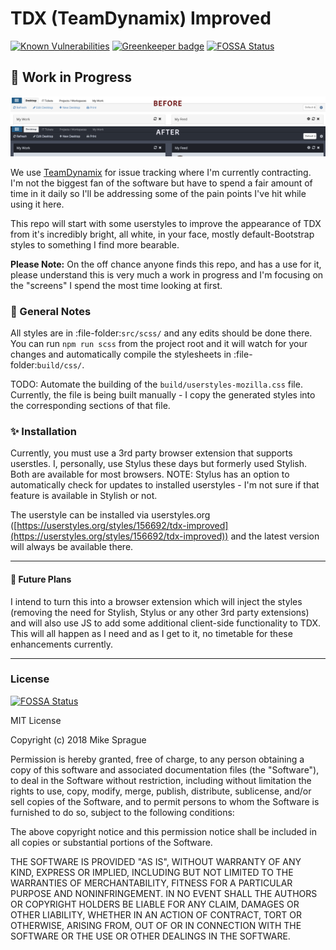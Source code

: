# TDX (TeamDynamix) Improved

[![Known Vulnerabilities](https://snyk.io/test/github/mikesprague/tdx-improved/badge.svg?targetFile=package.json)](https://snyk.io/test/github/mikesprague/tdx-improved?targetFile=package.json)
[![Greenkeeper badge](https://badges.greenkeeper.io/mikesprague/tdx-improved.svg)](https://greenkeeper.io/)
[![FOSSA Status](https://app.fossa.com/api/projects/git%2Bgithub.com%2Fmikesprague%2Ftdx-improved.svg?type=shield)](https://app.fossa.com/projects/git%2Bgithub.com%2Fmikesprague%2Ftdx-improved?ref=badge_shield)

## :construction: Work in Progress

![TDX Improved Colors](tdx-improved.png)

We use [TeamDynamix](https://www.teamdynamix.com) for issue tracking where I'm currently contracting.
I'm not the biggest fan of the software but have to spend a fair amount of time in it daily so I'll be
addressing some of the pain points I've hit while using it here.

This repo will start with some userstyles to improve the appearance of TDX from it's incredibly bright,
all white, in your face, mostly default-Bootstrap styles to something I find more bearable.

**Please Note:** On the off chance anyone finds this repo, and has a use for it, please understand
this is very much a work in progress and I'm focusing on the "screens" I spend the most time looking
at first.

### :memo: General Notes

All styles are in :file-folder:`src/scss/` and any edits should be done there. You can run
`npm run scss` from the project root and it will watch for your changes and automatically compile
the stylesheets in :file-folder:`build/css/`.

TODO: Automate the building of the `build/userstyles-mozilla.css` file. Currently, the file is
being built manually - I copy the generated styles into the corresponding sections of that file.

### :sparkles: Installation

Currently, you must use a 3rd party browser extension that supports userstles. I, personally, use
Stylus these days but formerly used Stylish. Both are available for most browsers. NOTE: Stylus has
an option to automatically check for updates to installed userstyles - I'm not sure if that feature
is available in Stylish or not.

The userstyle can be installed via userstyles.org ([https://userstyles.org/styles/156692/tdx-improved](https://userstyles.org/styles/156692/tdx-improved))
and the latest version will always be available there.

---

#### :calendar: Future Plans

I intend to turn this into a browser extension which will inject the styles (removing the need for
Stylish, Stylus or any other 3rd party extensions) and will also use JS to add some additional
client-side functionality to TDX. This will all happen as I need and as I get to it, no timetable
for these enhancements currently.

---

### License

[![FOSSA Status](https://app.fossa.com/api/projects/git%2Bgithub.com%2Fmikesprague%2Ftdx-improved.svg?type=large)](https://app.fossa.com/projects/git%2Bgithub.com%2Fmikesprague%2Ftdx-improved?ref=badge_large)

MIT License

Copyright (c) 2018 Mike Sprague

Permission is hereby granted, free of charge, to any person obtaining a copy
of this software and associated documentation files (the "Software"), to deal
in the Software without restriction, including without limitation the rights
to use, copy, modify, merge, publish, distribute, sublicense, and/or sell
copies of the Software, and to permit persons to whom the Software is
furnished to do so, subject to the following conditions:

The above copyright notice and this permission notice shall be included in all
copies or substantial portions of the Software.

THE SOFTWARE IS PROVIDED "AS IS", WITHOUT WARRANTY OF ANY KIND, EXPRESS OR
IMPLIED, INCLUDING BUT NOT LIMITED TO THE WARRANTIES OF MERCHANTABILITY,
FITNESS FOR A PARTICULAR PURPOSE AND NONINFRINGEMENT. IN NO EVENT SHALL THE
AUTHORS OR COPYRIGHT HOLDERS BE LIABLE FOR ANY CLAIM, DAMAGES OR OTHER
LIABILITY, WHETHER IN AN ACTION OF CONTRACT, TORT OR OTHERWISE, ARISING FROM,
OUT OF OR IN CONNECTION WITH THE SOFTWARE OR THE USE OR OTHER DEALINGS IN THE
SOFTWARE.
